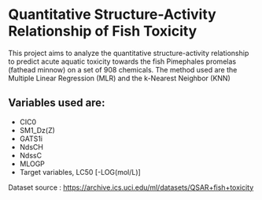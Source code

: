 # Quantitative Structure-Activity Relationship of Fish Toxicity

This project aims to analyze the quantitative structure-activity relationship to predict acute aquatic toxicity towards the fish Pimephales promelas (fathead minnow) on a set of 908 chemicals. The method used are the Multiple Linear Regression (MLR) and the k-Nearest Neighbor (KNN)


## Variables used are:

* CIC0
* SM1_Dz(Z)
* GATS1i
* NdsCH
* NdssC
* MLOGP
* Target variables, LC50 \[-LOG(mol/L)]

Dataset source : https://archive.ics.uci.edu/ml/datasets/QSAR+fish+toxicity